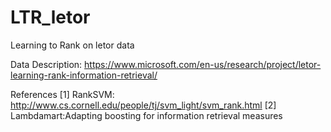 # LTR_letor
Learning to Rank on letor data

Data Description:
https://www.microsoft.com/en-us/research/project/letor-learning-rank-information-retrieval/


References
[1] RankSVM: http://www.cs.cornell.edu/people/tj/svm_light/svm_rank.html
[2] Lambdamart:Adapting boosting for information retrieval measures 
